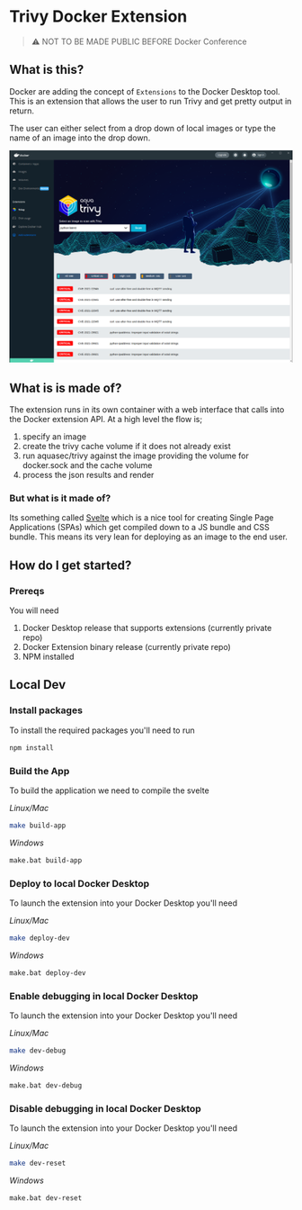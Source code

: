 # Trivy Docker Extension

> :warning: NOT TO BE MADE PUBLIC BEFORE Docker Conference

## What is this?

Docker are adding the concept of `Extensions` to the Docker Desktop tool. This is an extension that allows the user to run Trivy and get pretty output in return.

The user can either select from a drop down of local images or type the name of an image into the drop down.

![Screenshot](.github/images/screenshot.png)


## What is is made of?

The extension runs in its own container with a web interface that calls into the Docker extension API. At a high level the flow is;

1. specify an image
2. create the trivy cache volume if it does not already exist
3. run aquasec/trivy against the image providing the volume for docker.sock and the cache volume
4. process the json results and render

### But what is it made of?

Its something called [Svelte](https://svelte.dev/) which is a nice tool for creating Single Page Applications (SPAs) which get compiled down to a JS bundle and CSS bundle. This means its very lean for deploying as an image to the end user.

## How do I get started?

### Prereqs

You will need 

1. Docker Desktop release that supports extensions (currently private repo)
2. Docker Extension binary release (currently private repo)
3. NPM installed

## Local Dev

### Install packages

To install the required packages you'll need to run

```bash
npm install
```

### Build the App

To build the application we need to compile the svelte

*Linux/Mac*

```bash
make build-app
```

*Windows*

```bash
make.bat build-app
```

### Deploy to local Docker Desktop

To launch the extension into your Docker Desktop you'll need

*Linux/Mac*

```bash
make deploy-dev
```

*Windows*

```bash
make.bat deploy-dev
```

### Enable debugging in local Docker Desktop

To launch the extension into your Docker Desktop you'll need

*Linux/Mac*

```bash
make dev-debug
```

*Windows*

```bash
make.bat dev-debug
```

### Disable debugging in local Docker Desktop

To launch the extension into your Docker Desktop you'll need

*Linux/Mac*

```bash
make dev-reset
```

*Windows*

```bash
make.bat dev-reset
```